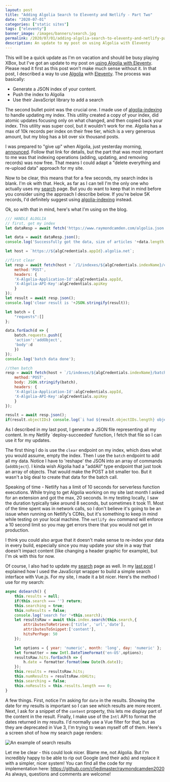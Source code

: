 ```yaml
---
layout: post
title: "Adding Algolia Search to Eleventy and Netlify - Part Two"
date: "2020-07-01"
categories: ["static sites"]
tags: ["eleventy"]
banner_image: /images/banners/search.jpg
permalink: /2020/07/01/adding-algolia-search-to-eleventy-and-netlify-part-two
description: An update to my post on using Algolia with Eleventy
---
```


This will be a quick update as I'm on vacation and should be busy playing XBox, but I've got an update to my 
post on [using Algolia with Eleventy](https://www.raymondcamden.com/2020/06/24/adding-algolia-search-to-eleventy-and-netlify). Please read it first as this post won't make much sense without it. In that post, I described a way to use [Algolia](https://www.algolia.com/) with [Eleventy](https://www.11ty.dev/). The process was basically:

* Generate a JSON index of your content.
* Push the index to Algolia
* Use their JavaScript library to add a search

The second bullet point was the crucial one. I made use of [algolia-indexing](https://github.com/pixelastic/algolia-indexing) to handle updating my index. This utility created a copy of your index, did atomic updates focusing only on what changed, and then copied back your index. This utility was super cool, but it wouldn't work for me. Algolia has a max of 10k records per index on their free tier, which is a very generous amount, but my blog has a bit over six thousand posts. 

I was prepared to "give up" when Algolia, just yesterday morning, [announced](https://blog.algolia.com/introducing-algolias-most-customer-friendly-pricing/). Follow that link for details, but the part that was most important to me was that indexing operations (adding, updating, and removing records) was now free. That means I could adapt a "delete everything and re-upload data" approach for my site.

Now to be clear, this means that for a few seconds, my search index is blank. I'm ok with that. Heck, as far as I can tell I'm the only one who actually uses my [search](/search) page. But you do want to keep that in mind before you consider using the approach I describe below. If you're below 5K records, I'd definitely suggest using [algolia-indexing](https://github.com/pixelastic/algolia-indexing) instead. 

Ok, so with that in mind, here's what I'm using on the blog. 

```js
/// HANDLE ALOGLIA
// first, get my index
let dataResp = await fetch('https://www.raymondcamden.com/algolia.json');

let data = await dataResp.json();
console.log('Successfully got the data, size of articles '+data.length, data[0].title);

let host = `https://${algCredentials.appId}.algolia.net`;

//first clear
let resp = await fetch(host + `/1/indexes/${algCredentials.indexName}/clear`, {
	method:'POST',
	headers: {
	'X-Algolia-Application-Id':algCredentials.appId,
	'X-Algolia-API-Key':algCredentials.apiKey
	}
});
let result = await resp.json();
console.log('clear result is '+JSON.stringify(result));

let batch = {
	"requests":[]
};

data.forEach(d => {
	batch.requests.push({
	'action':'addObject',
	'body':d
	})
});
console.log('batch data done');

//then batch
resp = await fetch(host + `/1/indexes/${algCredentials.indexName}/batch`, {
	method:'POST',
	body: JSON.stringify(batch),
	headers: {
	'X-Algolia-Application-Id':algCredentials.appId,
	'X-Algolia-API-Key':algCredentials.apiKey
	}
});

result = await resp.json();
if(result.objectIDs) console.log(`i had ${result.objectIDs.length} objects added`);
```

As I described in my last post, I generate a JSON file representing all my content. In my Netlify `deploy-succeeded' function, I fetch that file so I can use it for my updates.

The first thing I do is use the `clear` endpoint on my index, which does what you would assume, empty the index. Then I use the `batch` endpoint to add all my data. Notice I have to 'reshape' the JSON into an array of commands (`addObject`). I kinda wish Algolia had a "addAll" type endpoint that just took an array of objects. That would make the POST a bit smaller too. But it wasn't a big deal to create that data for the batch call. 

Speaking of time - Netlify has a limit of 10 seconds for serverless function executions. While trying to get Algolia working on my site last month I asked for an extension and got the max, 20 seconds. In my testing locally, I saw the duration typically take around 8 seconds, but sometimes it took 11. Most of the time spent was in network calls, so I don't believe it's going to be an issue when running on Netlify's CDNs, but it's something to keep in mind while testing on your local machine. The `netlify dev` command will enforce a 10 second limit so you may get errors there that you would not get in production. 

I think you could also argue that it doesn't make sense to re-index your data in every build, especially since you may update your site in a way that doesn't impact content (like changing a header graphic for example), but I'm ok with this for now. 

Of course, I also had to update my [search](/search) page as well. In my [last post](https://www.raymondcamden.com/2020/06/24/adding-algolia-search-to-eleventy-and-netlify) I explained how I used the JavaScript wrapper to build a simple search interface with Vue.js. For my site, I made it a bit nicer. Here's the method I use for my search:

```js
async doSearch() {
	this.results = null;
	if(this.search === '') return;
	this.searching = true;
	this.noResults = false;
	console.log('search for '+this.search);
	let resultsRaw = await this.index.search(this.search,{
		attributesToRetrieve:['title', 'url','date'],
		attributesToSnippet:['content'],
		hitsPerPage: 50
	});

	let options = { year: 'numeric', month: 'long', day: 'numeric' };
	let formatter = new Intl.DateTimeFormat('en-US',options);
	resultsRaw.hits.forEach(h => {
		h.date = formatter.format(new Date(h.date));
	});
	this.results = resultsRaw.hits;
	this.numResults = resultsRaw.nbHits;
	this.searching = false;
	this.noResults = this.results.length === 0;
}
```

A few things. First, notice I'm asking for `date` in the results. Showing the date for my results is important so I can see which results are more recent. Next, I ask for a snippet of the `content` property, this lets me display part of the content in the result. Finally, I make use of the `Intl` API to format the dates returned in my results. I'd normally use a Vue filter for that, but as they are deprecated in Vue 3, I'm trying to wean myself off of them. Here's a screen shot of how my search page renders:

<p>
<img data-src="https://static.raymondcamden.com/images/2020/07/alg1.jpg" alt="An example of search results" class="lazyload imgborder imgcenter">
</p>

Let me be clear - this could look nicer. Blame me, not Algolia. But I'm incredibly happy to be able to rip out Google (and their ads) and replace it with a simpler, nicer system! You can find all the code for my implementation here: <https://github.com/cfjedimaster/raymondcamden2020> As always, questions and comments are welcome!